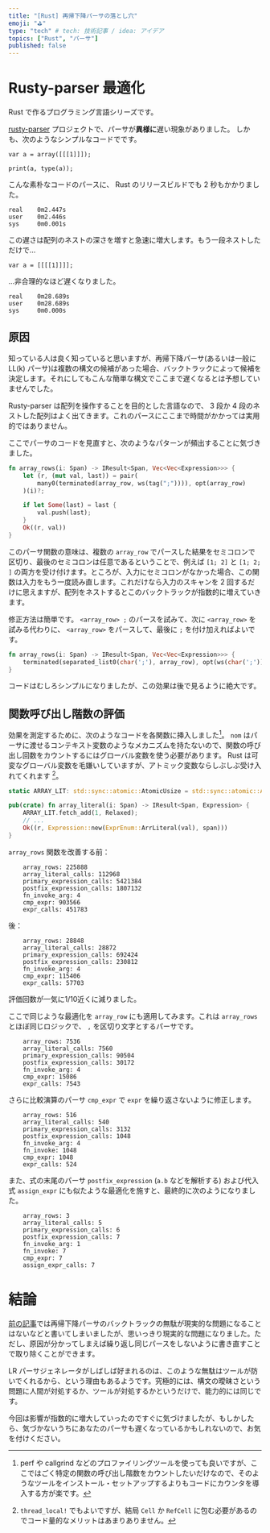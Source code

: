 ```yaml
---
title: "[Rust] 再帰下降パーサの落とし穴"
emoji: "⛳"
type: "tech" # tech: 技術記事 / idea: アイデア
topics: ["Rust", "パーサ"]
published: false
---
```


# Rusty-parser 最適化

Rust で作るプログラミング言語シリーズです。

[rusty-parser](https://github.com/msakuta/rusty-parser) プロジェクトで、パーサが**異様に**遅い現象がありました。
しかも、次のようなシンプルなコードでです。

```
var a = array([[[1]]]);

print(a, type(a));
```

こんな素朴なコードのパースに、 Rust のリリースビルドでも 2 秒もかかりました。

```
real    0m2.447s
user    0m2.446s
sys     0m0.001s
```

この遅さは配列のネストの深さを増すと急速に増大します。もう一段ネストしただけで...

```
var a = [[[[1]]]];
```

...非合理的なほど遅くなりました。

```
real    0m28.689s
user    0m28.689s
sys     0m0.000s
```

## 原因

知っている人は良く知っていると思いますが、再帰下降パーサ(あるいは一般に LL(k) パーサ)は複数の構文の候補があった場合、バックトラックによって候補を決定します。それにしてもこんな簡単な構文でここまで遅くなるとは予想していませんでした。

Rusty-parser は配列を操作することを目的とした言語なので、 3 段か 4 段のネストした配列はよく出てきます。これのパースにここまで時間がかかっては実用的ではありません。

ここでパーサのコードを見直すと、次のようなパターンが頻出することに気づきました。

```rust
fn array_rows(i: Span) -> IResult<Span, Vec<Vec<Expression>>> {
    let (r, (mut val, last)) = pair(
        many0(terminated(array_row, ws(tag(";")))), opt(array_row)
    )(i)?;

    if let Some(last) = last {
        val.push(last);
    }
    Ok((r, val))
}
```

このパーサ関数の意味は、複数の `array_row` でパースした結果をセミコロンで区切り、最後のセミコロンは任意であるということで、例えば `[1; 2]` と `[1; 2; ]` の両方を受け付けます。ところが、入力にセミコロンがなかった場合、この関数は入力をもう一度読み直します。これだけなら入力のスキャンを 2 回するだけに思えますが、配列をネストするとこのバックトラックが指数的に増えていきます。

修正方法は簡単です。 `<array_row> ;` のパースを試みて、次に `<array_row>` を試みる代わりに、 `<array_row>` をパースして、最後に `;` を付け加えればよいです。

```rust
fn array_rows(i: Span) -> IResult<Span, Vec<Vec<Expression>>> {
    terminated(separated_list0(char(';'), array_row), opt(ws(char(';'))))(i)
}
```

コードはむしろシンプルになりましたが、この効果は後で見るように絶大です。


## 関数呼び出し階数の評価

効果を測定するために、次のようなコードを各関数に挿入しました[^1]。 `nom` はパーサに渡せるコンテキスト変数のようなメカニズムを持たないので、関数の呼び出し回数をカウントするにはグローバル変数を使う必要があります。 Rust は可変なグローバル変数を毛嫌いしていますが、アトミック変数ならしぶしぶ受け入れてくれます [^2]。

[^1]: perf や callgrind などのプロファイリングツールを使っても良いですが、ここではごく特定の関数の呼び出し階数をカウントしたいだけなので、そのようなツールをインストール・セットアップするよりもコードにカウンタを導入する方が楽です。

[^2]: `thread_local!` でもよいですが、結局 `Cell` か `RefCell` に包む必要があるのでコード量的なメリットはあまりありません。

```rust
static ARRAY_LIT: std::sync::atomic::AtomicUsize = std::sync::atomic::AtomicUsize::new(0);

pub(crate) fn array_literal(i: Span) -> IResult<Span, Expression> {
    ARRAY_LIT.fetch_add(1, Relaxed);
    // ...
    Ok((r, Expression::new(ExprEnum::ArrLiteral(val), span)))
}
```

`array_rows` 関数を改善する前：

```
    array_rows: 225888
    array_literal_calls: 112968
    primary_expression_calls: 5421384
    postfix_expression_calls: 1807132
    fn_invoke_arg: 4
    cmp_expr: 903566
    expr_calls: 451783
```

後：

```
    array_rows: 28848
    array_literal_calls: 28872
    primary_expression_calls: 692424
    postfix_expression_calls: 230812
    fn_invoke_arg: 4
    cmp_expr: 115406
    expr_calls: 57703
```

評価回数が一気に1/10近くに減りました。

ここで同じような最適化を `array_row` にも適用してみます。これは `array_rows` とほぼ同じロジックで、 `,` を区切り文字とするパーサです。

```
    array_rows: 7536
    array_literal_calls: 7560
    primary_expression_calls: 90504
    postfix_expression_calls: 30172
    fn_invoke_arg: 4
    cmp_expr: 15086
    expr_calls: 7543
```

さらに比較演算のパーサ `cmp_expr` で `expr` を繰り返さないように修正します。

```
    array_rows: 516
    array_literal_calls: 540
    primary_expression_calls: 3132
    postfix_expression_calls: 1048
    fn_invoke_arg: 4
    fn_invoke: 1048
    cmp_expr: 1048
    expr_calls: 524
```

また、式の末尾のパーサ `postfix_expression` (`a.b` などを解析する) および代入式 `assign_expr` にも似たような最適化を施すと、最終的に次のようになりました。

```
    array_rows: 3
    array_literal_calls: 5
    primary_expression_calls: 6
    postfix_expression_calls: 7
    fn_invoke_arg: 1
    fn_invoke: 7
    cmp_expr: 7
    assign_expr_calls: 7
```

# 結論

[前の記事](https://zenn.dev/msakuta/articles/82dce9d55417a3)では再帰下降パーサのバックトラックの無駄が現実的な問題になることはないなどと書いてしまいましたが、思いっきり現実的な問題になりました。ただし、原因が分かってしまえば繰り返し同じパースをしないように書き直すことで取り除くことができます。

LR パーサジェネレータがしばしば好まれるのは、このような無駄はツールが防いでくれるから、という理由もあるようです。究極的には、構文の曖昧さという問題に人間が対処するか、ツールが対処するかというだけで、能力的には同じです。

今回は影響が指数的に増大していったのですぐに気づけましたが、もしかしたら、気づかないうちにあなたのパーサも遅くなっているかもしれないので、お気を付けください。
